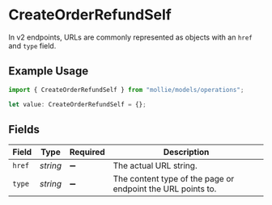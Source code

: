 # CreateOrderRefundSelf

In v2 endpoints, URLs are commonly represented as objects with an `href` and `type` field.

## Example Usage

```typescript
import { CreateOrderRefundSelf } from "mollie/models/operations";

let value: CreateOrderRefundSelf = {};
```

## Fields

| Field                                                       | Type                                                        | Required                                                    | Description                                                 |
| ----------------------------------------------------------- | ----------------------------------------------------------- | ----------------------------------------------------------- | ----------------------------------------------------------- |
| `href`                                                      | *string*                                                    | :heavy_minus_sign:                                          | The actual URL string.                                      |
| `type`                                                      | *string*                                                    | :heavy_minus_sign:                                          | The content type of the page or endpoint the URL points to. |